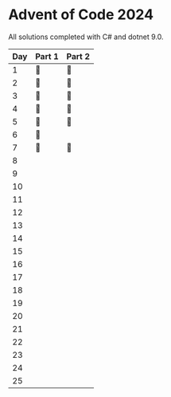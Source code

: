 # Advent of Code 2024

All solutions completed with C# and dotnet 9.0.

| Day | Part 1 | Part 2 |
|:----|:-------|:-------|
| 1   | 🌟     | 🌟     |
| 2   | 🌟     | 🌟     |
| 3   | 🌟     | 🌟     |
| 4   | 🌟     | 🌟     |
| 5   | 🌟     | 🌟     |
| 6   | 🌟     | ️      |
| 7   | 🌟     | 🌟     |
| 8   | ️      | ️      |
| 9   | ️      | ️      |
| 10  | ️      | ️      |
| 11  | ️      | ️      |
| 12  | ️      | ️      |
| 13  | ️      | ️      |
| 14  | ️      | ️      |
| 15  | ️      | ️      |
| 16  | ️      | ️      |
| 17  | ️      | ️      |
| 18  | ️      | ️      |
| 19  |        | ️      |
| 20  | ️      | ️      |
| 21  | ️      | ️      |
| 22  | ️      | ️      |
| 23  | ️      | ️      |
| 24  | ️      | ️      |
| 25  | ️      | ️      |
